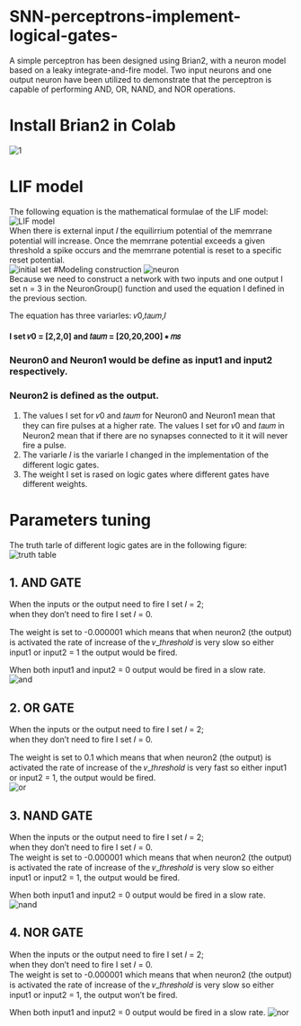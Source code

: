 # SNN-perceptrons-implement-logical-gates-
A simple perceptron has been designed using Brian2, with a neuron model based on a leaky integrate-and-fire model. Two input neurons and one output neuron have been utilized to demonstrate that the perceptron is capable of performing AND, OR, NAND, and NOR operations.
# Install Brian2 in Colab
![1](https://github.com/hsieh672/SNN-perceptrons-implement-logical-gates-/blob/main/1.png)
# LIF model
The following equation is the mathematical formulae of the LIF model:  
![LIF model](https://github.com/hsieh672/SNN-perceptrons-implement-logical-gates-/blob/main/LIF%20model.png)  
When there is external input 𝐼 the equilirrium potential of the memrrane potential will increase. Once the memrrane potential exceeds a given threshold a spike occurs and the memrrane potential is reset to a specific reset potential.  
![initial set](https://github.com/hsieh672/SNN-perceptrons-implement-logical-gates-/blob/main/LIF%20model%20set.png)
#Modeling construction
![neuron](https://github.com/hsieh672/SNN-perceptrons-implement-logical-gates-/blob/main/neuron.png)  
Because we need to construct a network with two inputs and one output I set n = 3 in the NeuronGroup() function and used the equation I defined in the previous 
section.  

The equation has three variarles: 𝑣0,𝑡𝑎𝑢𝑚,𝐼
#### I set 𝑣0 = [2,2,0] and 𝑡𝑎𝑢𝑚 = [20,20,200] ∗ 𝑚𝑠  

### Neuron0 and Neuron1 would be define as input1 and input2 respectively.
### Neuron2 is defined as the output.  

1. The values I set for 𝑣0 and 𝑡𝑎𝑢𝑚 for Neuron0 and Neuron1 mean that they can fire pulses at a higher rate. 
The values I set for 𝑣0 and 𝑡𝑎𝑢𝑚 in Neuron2 mean that if there are no synapses connected to it it will never fire a pulse.  
2. The variarle 𝐼 is the variarle I changed in the implementation of the different logic gates.  
3. The weight I set is rased on logic gates where different gates have different weights.  
# Parameters tuning
The truth tarle of different logic gates are in the following figure:  
![truth table](https://github.com/hsieh672/SNN-perceptrons-implement-logical-gates-/blob/main/truth%20table.png)  
## 1. AND GATE
When the inputs or the output need to fire I set 𝐼 = 2;  
when they don’t need to fire I set 𝐼 = 0.  

The weight is set to -0.000001 which means that when neuron2 (the output) is activated the rate of increase of the 𝑣_𝑡ℎ𝑟𝑒𝑠ℎ𝑜𝑙𝑑 is very slow so either input1 or input2 = 1 the output would be fired.  

When both input1 and input2 = 0 output would be fired in a slow rate.  
![and](https://github.com/hsieh672/SNN-perceptrons-implement-logical-gates-/blob/main/AND%20GATE.png)  
## 2. OR GATE
When the inputs or the output need to fire I set 𝐼 = 2;  
when they don’t need to fire I set 𝐼 = 0.  

The weight is set to 0.1 which means that when neuron2 (the output) is activated the rate of increase of the 𝑣_𝑡ℎ𝑟𝑒𝑠ℎ𝑜𝑙𝑑 is very fast so either input1 or input2 = 1, the output would be fired.  
![or](https://github.com/hsieh672/SNN-perceptrons-implement-logical-gates-/blob/main/OR%20GATE.png)  
## 3. NAND GATE
When the inputs or the output need to fire I set 𝐼 = 2;  
when they don’t need to fire I set 𝐼 = 0.  
The weight is set to -0.000001 which means that when neuron2 (the output) is activated the rate of increase of the 𝑣_𝑡ℎ𝑟𝑒𝑠ℎ𝑜𝑙𝑑 is very slow so either input1 or input2 = 1, the output would be fired. 

When both input1 and input2 = 0 output would be fired in a slow rate.
![nand](https://github.com/hsieh672/SNN-perceptrons-implement-logical-gates-/blob/main/NAND%20GATE.png)  
## 4. NOR GATE
When the inputs or the output need to fire I set 𝐼 = 2;  
when they don’t need to fire I set 𝐼 = 0.  
The weight is set to -0.000001 which means that when neuron2 (the output) is activated the rate of increase of the 𝑣_𝑡ℎ𝑟𝑒𝑠ℎ𝑜𝑙𝑑 is very slow so either input1 or input2 = 1, the output won’t be fired.  

When both input1 and input2 = 0 output would be fired in a slow rate.
![nor](https://github.com/hsieh672/SNN-perceptrons-implement-logical-gates-/blob/main/NOR%20GATE.png)  
